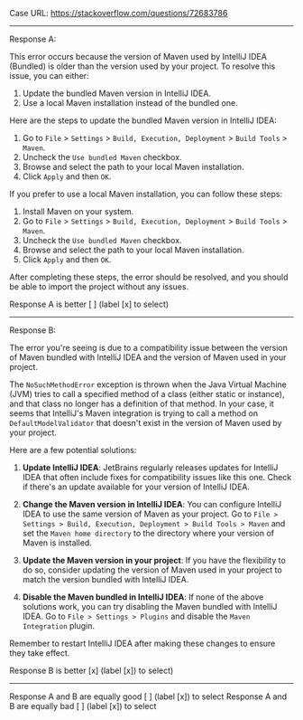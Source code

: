 Case URL: https://stackoverflow.com/questions/72683786

------
Response A:



This error occurs because the version of Maven used by IntelliJ IDEA (Bundled) is older than the version used by your project. To resolve this issue, you can either:

1. Update the bundled Maven version in IntelliJ IDEA.
2. Use a local Maven installation instead of the bundled one.

Here are the steps to update the bundled Maven version in IntelliJ IDEA:

1. Go to `File` > `Settings` > `Build, Execution, Deployment` > `Build Tools` > `Maven`.
2. Uncheck the `Use bundled Maven` checkbox.
3. Browse and select the path to your local Maven installation.
4. Click `Apply` and then `OK`.

If you prefer to use a local Maven installation, you can follow these steps:

1. Install Maven on your system.
2. Go to `File` > `Settings` > `Build, Execution, Deployment` > `Build Tools` > `Maven`.
3. Uncheck the `Use bundled Maven` checkbox.
4. Browse and select the path to your local Maven installation.
5. Click `Apply` and then `OK`.

After completing these steps, the error should be resolved, and you should be able to import the project without any issues.

Response A is better [ ] (label [x] to select)

-------
Response B:

The error you're seeing is due to a compatibility issue between the version of Maven bundled with IntelliJ IDEA and the version of Maven used in your project. 

The `NoSuchMethodError` exception is thrown when the Java Virtual Machine (JVM) tries to call a specified method of a class (either static or instance), and that class no longer has a definition of that method. In your case, it seems that IntelliJ's Maven integration is trying to call a method on `DefaultModelValidator` that doesn't exist in the version of Maven used by your project.

Here are a few potential solutions:

1. **Update IntelliJ IDEA**: JetBrains regularly releases updates for IntelliJ IDEA that often include fixes for compatibility issues like this one. Check if there's an update available for your version of IntelliJ IDEA.

2. **Change the Maven version in IntelliJ IDEA**: You can configure IntelliJ IDEA to use the same version of Maven as your project. Go to `File > Settings > Build, Execution, Deployment > Build Tools > Maven` and set the `Maven home directory` to the directory where your version of Maven is installed.

3. **Update the Maven version in your project**: If you have the flexibility to do so, consider updating the version of Maven used in your project to match the version bundled with IntelliJ IDEA.

4. **Disable the Maven bundled in IntelliJ IDEA**: If none of the above solutions work, you can try disabling the Maven bundled with IntelliJ IDEA. Go to `File > Settings > Plugins` and disable the `Maven Integration` plugin.

Remember to restart IntelliJ IDEA after making these changes to ensure they take effect.

Response B is better [x] (label [x]) to select)

-------

Response A and B are equally good [ ] (label [x]) to select
Response A and B are equally bad [ ] (label [x]) to select
